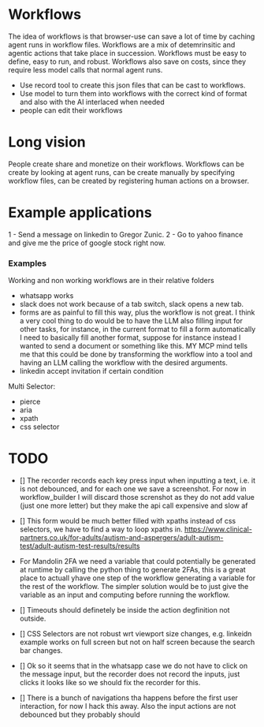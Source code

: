 # Workflows 

The idea of workflows is that browser-use can save a lot of time by caching agent runs in workflow files. Workflows are a mix of detemrinsitic and agentic actions that take place in succession. Workflows must be easy to define, easy to run, and robust. 
Workflows also save on costs, since they require less model calls that normal agent runs. 

- Use record tool to create this json files that can be cast to workflows.
- Use model to turn them into workflows with the correct kind of format and also with the AI interlaced when needed
- people can edit their workflows
# Long vision 
People create share and monetize on their workflows. Workflows can be create by looking at agent runs, can be create manually by specifying workflow files, can be created by registering human actions on a browser.

# Example applications 
1 - Send a message on linkedin to Gregor Zunic.
2 - Go to yahoo finance and give me the price of google stock right now.


### Examples
Working and non working workflows are in their relative folders

- whatsapp works
- slack does not work because of a tab switch, slack opens a new tab.
- forms are as painful to fill this way, plus the workflow is not great. I think a very cool thing to do would be to have the LLM also filling input for other tasks, for instance, in the current format to fill a form automatically I need to basically fill another format, suppose for instance instead I wanted to send a document or something like this. MY MCP mind tells me that this could be done by transforming the workflow into a tool and having an LLM calling the workflow with the desired arguments. 
- linkedin accept invitation if certain condition

Multi Selector: 
 - pierce
 - aria
 - xpath
 - css selector



 # TODO
 - [] The recorder records each key press input when inputting a text, i.e. it is not debounced, and for each one we save a screenshot. For now in workflow_builder I will discard those screnshot as they do not add value (just one more letter) but they make the api call expensive and slow af
 - [] This form would be much better filled with xpaths instead of css selectors, we have to find a way to loop xpaths in. 
 https://www.clinical-partners.co.uk/for-adults/autism-and-aspergers/adult-autism-test/adult-autism-test-results/results

 - For Mandolin 2FA we need a variable that could potentially be generated at runtime by calling the python thing to generate 2FAs, this is a great place to actuall yhave one step of the workflow generating a variable for the rest of the workflow. The simpler solution would be to just give the variable as an input and computing before running the workflow.

 - [] Timeouts should definetely be inside the action degfinition not outside. 

 - [] CSS Selectors are not robust wrt viewport size changes, e.g. linkeidn example works on full screen but not on half screen because the search bar changes.

 - [] Ok so it seems that in the whatsapp case we do not have to click on the message input, but the recorder does not record the inputs, just clicks it looks like so we should fix the recorder for this.



- [] There is a bunch of navigations tha happens before the first user interaction, for now I hack this away. Also the input actions are not debounced but they probably should